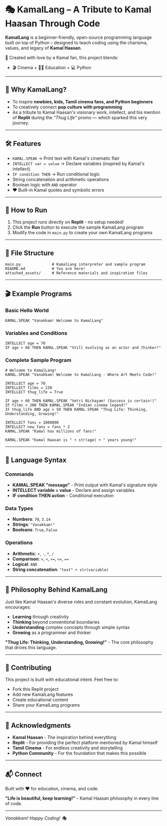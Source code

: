
# 🎭 KamalLang – A Tribute to Kamal Haasan Through Code

**KamalLang** is a beginner-friendly, open-source programming language built on top of Python – designed to teach coding using the charisma, values, and legacy of **Kamal Haasan**.

🧠 Created with love by a Kamal fan, this project blends:
- 🎬 Cinema + 🧑‍🏫 Education + 💻 Python

---

## 🌟 Why KamalLang?

- To inspire **newbies, kids, Tamil cinema fans, and Python beginners**
- To creatively connect **pop culture with programming**
- As a tribute to Kamal Haasan's visionary work, intellect, and his mention of **Replit** during the *"Thug Life"* promo — which sparked this very journey.

---

## 🛠️ Features

- `KAMAL.SPEAK` → Print text with Kamal's cinematic flair
- `INTELLECT var = value` → Declare variables (inspired by Kamal's intellect)
- `IF condition THEN` → Run conditional logic
- String concatenation and arithmetic operations
- Boolean logic with `AND` operator
- ❤️ Built-in Kamal quotes and symbolic errors

---

## 🚀 How to Run

1. This project runs directly on **Replit** - no setup needed!
2. Click the **Run** button to execute the sample KamalLang program
3. Modify the code in `main.py` to create your own KamalLang programs

---

## 📂 File Structure

```
main.py              # KamalLang interpreter and sample program
README.md            # You are here!
attached_assets/     # Reference materials and inspiration files
```

---

## 🎬 Example Programs

### Basic Hello World
```kamal
KAMAL.SPEAK "Vanakkam! Welcome to KamalLang"
```

### Variables and Conditions
```kamal
INTELLECT age = 70
IF age > 60 THEN KAMAL.SPEAK "Still evolving as an actor and thinker!"
```

### Complete Sample Program
```kamal
# Welcome to KamalLang!
KAMAL.SPEAK "Vanakkam! Welcome to KamalLang - Where Art Meets Code!"

INTELLECT age = 70
INTELLECT films = 230
INTELLECT thug_life = True

IF age > 60 THEN KAMAL.SPEAK "Vetri Nichayam! (Success is certain!)"
IF films > 200 THEN KAMAL.SPEAK "Indian cinema legend!"
IF thug_life AND age > 50 THEN KAMAL.SPEAK "Thug Life: Thinking, Understanding, Growing!"

INTELLECT fans = 1000000
INTELLECT new_fans = fans * 2
KAMAL.SPEAK "Kamal has millions of fans!"

KAMAL.SPEAK "Kamal Haasan is " + str(age) + " years young!"
```

---

## 🎯 Language Syntax

### Commands
- **KAMAL.SPEAK "message"** - Print output with Kamal's signature style
- **INTELLECT variable = value** - Declare and assign variables
- **IF condition THEN action** - Conditional execution

### Data Types
- **Numbers**: `70`, `3.14`
- **Strings**: `"Vanakkam!"` 
- **Booleans**: `True`, `False`

### Operations
- **Arithmetic**: `+`, `-`, `*`, `/`
- **Comparison**: `>`, `<`, `>=`, `<=`, `==`
- **Logical**: `AND`
- **String concatenation**: `"text" + str(variable)`

---

## 🌟 Philosophy Behind KamalLang

Just like Kamal Haasan's diverse roles and constant evolution, KamalLang encourages:
- **Learning** through creativity
- **Thinking** beyond conventional boundaries  
- **Understanding** complex concepts through simple syntax
- **Growing** as a programmer and thinker

**"Thug Life: Thinking, Understanding, Growing!"** - The core philosophy that drives this language.

---

## 🤝 Contributing

This project is built with educational intent. Feel free to:
- Fork this Replit project
- Add new KamalLang features
- Create educational content
- Share your KamalLang programs

---

## 🙏 Acknowledgments

- **Kamal Haasan** - The inspiration behind everything
- **Replit** - For providing the perfect platform mentioned by Kamal himself
- **Tamil Cinema** - For endless creativity and storytelling
- **Python Community** - For the foundation that makes this possible

---

## 📬 Connect

Built with ❤️ for education, cinema, and code.

**"Life is beautiful, keep learning!"** - Kamal Haasan philosophy in every line of code.

---

*Vanakkam! Happy Coding! 🎭*
